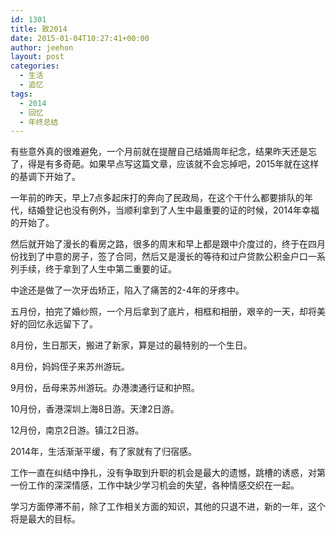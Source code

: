 ```yaml
---
id: 1301
title: 致2014
date: 2015-01-04T10:27:41+00:00
author: jeehon
layout: post
categories:
  - 生活
  - 追忆
tags:
  - 2014
  - 回忆
  - 年终总结
---
```

有些意外真的很难避免，一个月前就在提醒自己结婚周年纪念，结果昨天还是忘了，得是有多奇葩。如果早点写这篇文章，应该就不会忘掉吧，2015年就在这样的基调下开始了。

一年前的昨天，早上7点多起床打的奔向了民政局，在这个干什么都要排队的年代，结婚登记也没有例外，当顺利拿到了人生中最重要的证的时候，2014年幸福的开始了。

然后就开始了漫长的看房之路，很多的周末和早上都是跟中介度过的，终于在四月份找到了中意的房子，签了合同，然后又是漫长的等待和过户贷款公积金户口一系列手续，终于拿到了人生中第二重要的证。

中途还是做了一次牙齿矫正，陷入了痛苦的2-4年的牙疼中。

五月份，拍完了婚纱照，一个月后拿到了底片，相框和相册，艰辛的一天，却将美好的回忆永远留下了。

8月份，生日那天，搬进了新家，算是过的最特别的一个生日。

8月份，妈妈侄子来苏州游玩。

9月份，岳母来苏州游玩。办港澳通行证和护照。

10月份，香港深圳上海8日游。天津2日游。

12月份，南京2日游。镇江2日游。

2014年，生活渐渐平缓，有了家就有了归宿感。

工作一直在纠结中挣扎，没有争取到升职的机会是最大的遗憾，跳槽的诱惑，对第一份工作的深深情感，工作中缺少学习机会的失望，各种情感交织在一起。

学习方面停滞不前，除了工作相关方面的知识，其他的只退不进，新的一年，这个将是最大的目标。